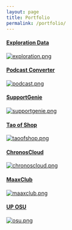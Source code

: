 ```yaml
---
layout: page
title: Portfolio
permalink: /portfolio/
---
```


#### [Exploration Data](https://exploration.io)

[![exploration.png](https://s26.postimg.org/poin4y561/exploration.png)](https://exploration.io)

#### [Podcast Converter](https://convert.exploration.io)

[![podcast.png](https://s26.postimg.org/wez4ed56h/podcast.png)](https://convert.exploration.io)

#### [SupportGenie](http://supportgenie.io)

[![supportgenie.png](https://s26.postimg.org/wez4ee01l/supportgenie.png)](http://supportgenie.io)

#### [Tao of Shop](http://www.taoofshop.com/)

[![taoofshop.png](https://s26.postimg.org/ilarpcmvt/taoofshop.png)](http://www.taoofshop.com/)

#### [ChronosCloud](https://chronoscloud.com/)

[![chronoscloud.png](https://s26.postimg.org/qe1fhbl55/chronoscloud.png)](https://chronoscloud.com/)

#### [MaaxClub](http://maa.grok.my)

[![maaxclub.png](https://s26.postimg.org/g3z0i20eh/maaxclub.png)](http://maa.grok.my)

#### [UP OSU](http://osu.up.edu.ph)

[![osu.png](https://s26.postimg.org/buuafw4ux/osu.png)](http://osu.up.edu.ph)
